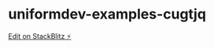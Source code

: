 # uniformdev-examples-cugtjq

[Edit on StackBlitz ⚡️](https://stackblitz.com/edit/uniformdev-examples-cugtjq)